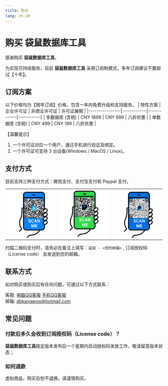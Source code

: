 ```yaml
---
title: 购买
lang: zh-CN
---
```


# 购买 袋鼠数据库工具
感谢购买 **袋鼠数据库工具**。

为实现可持续服务，目前 **袋鼠数据库工具** 采用订阅制模式，多年订阅建议不要超过【十年】。

## 订阅方案
以下价格均为【按年订阅】价格，包含一年内免费升级和支持服务。
| 特性方案        | 企业许可证   | 非商业许可证 | 许可证展期  | 
|----------------|:-----------:|:-----------:|:----------:|
| 多数据库 (含税) | CNY 1899    | CNY 699     | 八折优惠    |
| 单数据库 (含税) | CNY 499     | CNY 199     | 八折优惠    |

【温馨提示】
1. 一个许可证对应一个用户，通过手机进行验证及绑定。
2. 一个许可证可支持 3 台设备(Windows / MacOS / Linux)。

## 支付方式
目前支持三种支付方式：微信支付、支付宝支付和 Paypal 支付。
<table>
  <tr>
    <td><img src="/images/alipay.png" alt="支付宝 二维码"/></td>
    <td><img src="/images/tenpay.png" alt="微信支付 二维码"/></td>
    <td><img src="/images/paypal.png" alt="Paypal 二维码"/></td>
  </tr>
</table>


扫描二维码支付时，请务必在备注上填写：`袋鼠 - <您的邮箱>` , 订阅授权码（License code） 会发送到您的邮箱。


## 联系方式
如对购买或购买后有任何问题，可通过以下方式联系：

客服: [电脑QQ客服](http://wpa.qq.com/msgrd?v=3&uin=292422734&site=qq&menu=yes) 
[手机QQ客服](mqqwpa://im/chat?chat_type=wpa&uin=292422734&version=1&src_type=web&web_src=datatable.online)<br/>
邮箱: dbkangaroo@hotmail.com


## 常见问题
### 付款后多久会收到订阅授权码（License code）？
**袋鼠数据库工具**稳定版本发布后一个星期内启动授权码发放工作，敬请留意版本状态；

### 如何退款
虚拟商品，购买后恕不退换。请谨慎购买。
